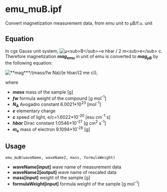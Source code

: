 # emu_muB.ipf
Convert magnetization measurement data, from emu unit to &mu;B/f.u. unit

## Equation
In cgs Gauss unit system,
<img src="https://latex.codecogs.com/svg.latex?\inline&space;\dpi{300}&space;\fn_cm&space;\mu_B=\frac{e\hbar}{2m_\text{e}c}" alt="&mu;<sub>B</sub>=e hbar / 2 m<sub>e</sub> c">.
Therefore magnetization ***mag*<sub>emu</sub>** in unit of emu is converted to ***mag*<sub>&mu;B</sub>** by the following equation:

<img src="https://latex.codecogs.com/svg.latex?\dpi{300}&space;\fn_cm&space;mag_\mathrm{\mu&space;B}=\frac{mag_\text{emu}}{\dfrac{mass}{fw}\times&space;N_\text{A}\cdot&space;\dfrac{e\hbar}{2m_\text{e}c}}" alt="**mag***/(mass/fw Na)/(e hbar/(2 me c))">, 

where
- ***mass*** mass of the sample [g]
- ***fw*** formula weight of the compound [g mol<sup>-1</sup>]
- ***N*<sub>A</sub>** Avogadro constant 6.0021\*10<sup>23</sup> [mol<sup>-1</sup>]
- ***e*** elementary charge
- ***c*** speed of light, e/c=1.6022\*10<sup>-20</sup> [esu cm<sup>-1</sup> s]
- ***hbar*** Dirac constant 1.0546\*10<sup>-27</sup> [g cm<sup>2</sup> s<sup>-1</sup>]
- ***m*<sub>e</sub>** mass of electron 9.1094\*10<sup>-28</sup> [g]

## Usage
```
emu_muB(waveName, waveName2, mass, formulaWeight)
```
- **waveName[input]** wave name of measurement data
- **waveName2[output]** wave name of rescaled data
- **mass[input]** weight of the sample [g]
- **formulaWeight[input]** formula weight of the sample [g mol<sup>-1</sup>]
